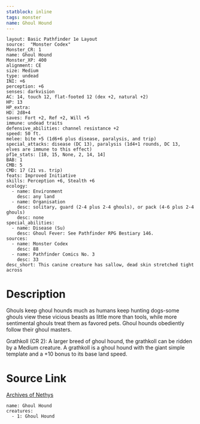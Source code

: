 ```yaml
---
statblock: inline
tags: monster
name: Ghoul Hound
---
```

```statblock
layout: Basic Pathfinder 1e Layout
source:  "Monster Codex"
Monster_CR: 1
name: Ghoul Hound
Monster_XP: 400
alignment: CE
size: Medium
type: undead
INI: +6
perception: +6
senses: darkvision
AC: 14, touch 12, flat-footed 12 (dex +2, natural +2)
HP: 13
HP_extra: 
HD: 2d8+4
saves: Fort +2, Ref +2, Will +5
immune: undead traits
defensive_abilities: channel resistance +2
speed: 50 ft.
melee: bite +5 (1d6+6 plus disease, paralysis, and trip)
special_attacks: disease (DC 13), paralysis (1d4+1 rounds, DC 13, elves are immune to this effect)
pf1e_stats: [18, 15, None, 2, 14, 14]
BAB: 1
CMB: 5
CMD: 17 (21 vs. trip)
feats: Improved Initiative
skills: Perception +6, Stealth +6
ecology:
  - name: Environment
    desc: any land
  - name: Organisation
    desc: solitary, guard (2-4 plus 2-4 ghouls), or pack (4-6 plus 2-4 ghouls)
    desc: none
special_abilities:
  - name: Disease (Su)
    desc: Ghoul Fever: See Pathfinder RPG Bestiary 146.
sources:
  - name: Monster Codex
    desc: 88
  - name: Pathfinder Comics No. 3
    desc: 33
desc_short: This canine creature has sallow, dead skin stretched tight across
```
# Description
Ghouls keep ghoul hounds much as humans keep hunting dogs-some ghouls view these vicious beasts as little more than tools, while more sentimental ghouls treat them as favored pets. Ghoul hounds obediently follow their ghoul masters.

 Grathkoll (CR 2): A larger breed of ghoul hound, the grathkoll can be ridden by a Medium creature. A grathkoll is a ghoul hound with the giant simple template and a +10 bonus to its base land speed.
# Source Link
[Archives of Nethys](https://aonprd.com/MonsterDisplay.aspx?ItemName=Ghoul%20Hound)
```encounter-table
name: Ghoul Hound
creatures:
  - 1: Ghoul Hound
```

